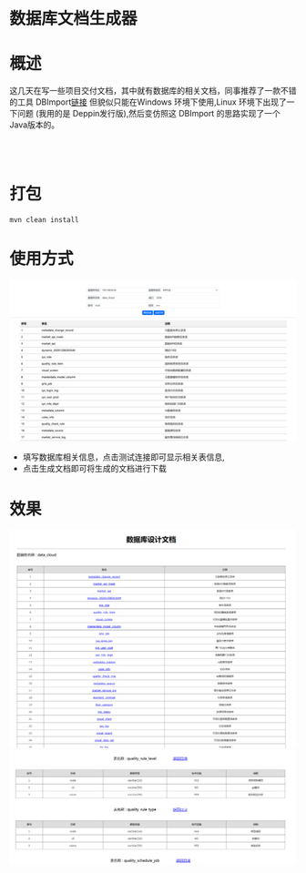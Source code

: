 # 数据库文档生成器

<a name="a4d3b02a"></a>
# 概述
这几天在写一些项目交付文档，其中就有数据库的相关文档，同事推荐了一款不错的工具 DBImport[链接](http://www.cyqdata.com/download/article-detail-42517) 但貌似只能在Windows 环境下使用,Linux 环境下出现了一下问题 (我用的是 Deppin发行版),然后变仿照这 DBImport 的思路实现了一个Java版本的。<br /><br /><br /><br />
<a name="a653042e"></a>
# 打包
```shell
mvn clean install
```
# 使用方式
![img_1.png](images/img_1.png)
- 填写数据库相关信息，点击测试连接即可显示相关表信息,
- 点击生成文档即可将生成的文档进行下载
# 效果
![img_2.png](images/img_2.png)
![img_3.png](images/img_3.png)

